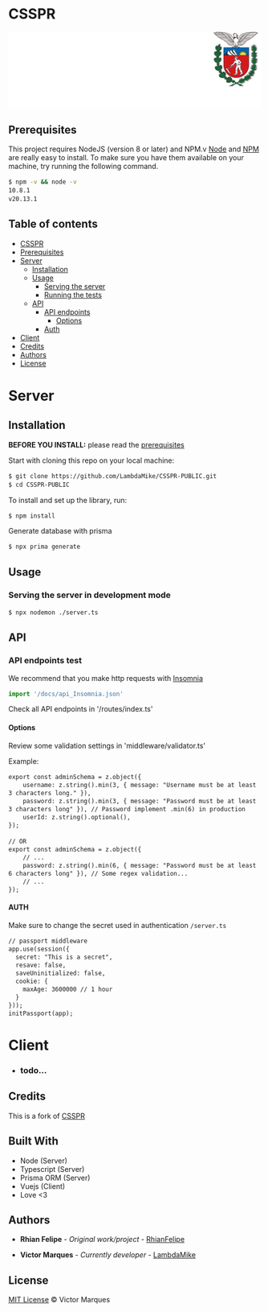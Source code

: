 <!-- read me credits: https://gist.github.com/andreasonny83/7670f4b39fe237d52636df3dec49cf3a -->

# CSSPR

![image](public/logo-branco.png)

## Prerequisites

This project requires NodeJS (version 8 or later) and NPM.v
[Node](http://nodejs.org/) and [NPM](https://npmjs.org/) are really easy to install.
To make sure you have them available on your machine,
try running the following command.

```sh
$ npm -v && node -v
10.8.1
v20.13.1
```

## Table of contents

- [CSSPR](#project-name)
- [Prerequisites](#prerequisites)
- [Server](#server)
  - [Installation](#installation)
  - [Usage](#usage)
    - [Serving the server](#serving-the-server-in-development-mode)
    - [Running the tests](#running-the-tests)
  - [API](#api)
    - [API endpoints](#api-endpoints-test)
      - [Options](#options)
    - [Auth](#auth)
- [Client](#client)
- [Credits](#credits)
- [Authors](#authors)
- [License](#license)

# Server 
## Installation

**BEFORE YOU INSTALL:** please read the [prerequisites](#prerequisites)

Start with cloning this repo on your local machine:

```sh
$ git clone https://github.com/LambdaMike/CSSPR-PUBLIC.git
$ cd CSSPR-PUBLIC
```

To install and set up the library, run:

```sh
$ npm install
```

Generate database with prisma

```sh
$ npx prima generate
```

## Usage

### Serving the server in development mode

```sh
$ npx nodemon ./server.ts
```

## API

### API endpoints test

We recommend that you make http requests with [Insomnia](https://insomnia.rest/download)

```js
import '/docs/api_Insomnia.json'
```

Check all API endpoints in '/routes/index.ts'

#### Options

Review some validation settings in 'middleware/validator.ts'

Example:

```tsx
export const adminSchema = z.object({
    username: z.string().min(3, { message: "Username must be at least 3 characters long." }),
    password: z.string().min(3, { message: "Password must be at least 3 characters long" }), // Password implement .min(6) in production
    userId: z.string().optional(),
});

// OR
export const adminSchema = z.object({
    // ...
    password: z.string().min(6, { message: "Password must be at least 6 characters long" }), // Some regex validation...
    // ...
});

```

#### AUTH
Make sure to change the secret used in authentication
`/server.ts`
```tsx
// passport middleware
app.use(session({
  secret: "This is a secret",
  resave: false,
  saveUninitialized: false,
  cookie: {
    maxAge: 3600000 // 1 hour
  }
}));
initPassport(app);
```

# Client
- ### todo...

## Credits

This is a fork of [CSSPR](https://github.com/RhianFelipe/ControleSistema)

## Built With

* Node (Server)
* Typescript (Server)
* Prisma ORM (Server)
* Vuejs (Client)
* Love <3

## Authors

* **Rhian Felipe** - *Original work/project* - [RhianFelipe](https://github.com/RhianFelipe)

* **Victor Marques** - *Currently developer* - [LambdaMike](https://github.com/LambdaMike)

## License

[MIT License](/LICENSE) © Victor Marques